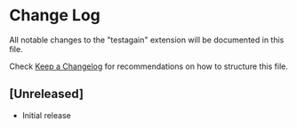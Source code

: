 # Change Log

All notable changes to the "testagain" extension will be documented in this file.

Check [Keep a Changelog](http://keepachangelog.com/) for recommendations on how to structure this file.

## [Unreleased]

- Initial release